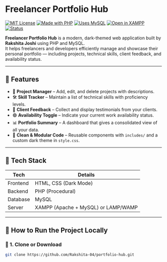 # Freelancer Portfolio Hub

[![MIT License](https://img.shields.io/badge/License-MIT-green.svg)](LICENSE)
[![Made with PHP](https://img.shields.io/badge/Made%20with-PHP-blue.svg)](https://www.php.net/)
[![Uses MySQL](https://img.shields.io/badge/Database-MySQL-orange)](https://www.mysql.com/)
[![Open in XAMPP](https://img.shields.io/badge/Run%20with-XAMPP-critical)](https://www.apachefriends.org/index.html)
[![Status](https://img.shields.io/badge/status-Active-brightgreen)]()

**Freelancer Portfolio Hub** is a modern, dark-themed web application built by **Rakshita Joshi** using PHP and MySQL.  
It helps freelancers and developers efficiently manage and showcase their personal portfolio — including projects, technical skills, client feedback, and availability status.

---

## 🌟 Features

- 📁 **Project Manager** – Add, edit, and delete projects with descriptions.
- 🛠️ **Skill Tracker** – Maintain a list of technical skills with proficiency levels.
- 📝 **Client Feedback** – Collect and display testimonials from your clients.
- 🟢 **Availability Toggle** – Indicate your current work availability status.
- 📊 **Portfolio Summary** – A dashboard that gives a consolidated view of all your data.
- 🧼 **Clean & Modular Code** – Reusable components with `includes/` and a custom dark theme in `style.css`.

---

## 🔧 Tech Stack

| Tech      | Details         |
|-----------|-----------------|
| Frontend  | HTML, CSS (Dark Mode) |
| Backend   | PHP (Procedural) |
| Database  | MySQL            |
| Server    | XAMPP (Apache + MySQL) or LAMP/WAMP |

---

## 🚀 How to Run the Project Locally

### 📁 1. Clone or Download

```bash
git clone https://github.com/Rakshita-04/portfolio-hub.git
